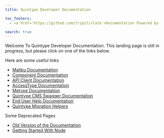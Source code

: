 ```yaml
---
title: Quintype Developer Documentation

toc_footers:
  - <a href='https://github.com/tripit/slate'>Documentation Powered by Slate</a>

search: true
---
```


Welcome To Quintype Developer Documentation. This landing page is still in progress, but please click on one of the links below.

Here are some useful links

* [Malibu Documentation](https://developers.quintype.com/malibu)
* [Component Documentation](https://developers.quintype.com/quintype-node-components)
* [API Client Documentation](https://developers.quintype.com/quintype-node-backend)
* [AccessType Documentation](https://developers.quintype.com/access-type)
* [Metype Documentation](https://developers.quintype.com/metype)
* [Quintype CMS Swagger Documentation](https://developers.quintype.com/swagger)
* [End User Help Documentation](https://help.quintype.com)
* [Quintype Migration Helpers](https://developers.quintype.com/quintype-node-migration-helpers)

Some Deprecated Pages

* [Old Version of the Documentation](https://developers.quintype.com/docs)
* [Getting Started With Node](https://developers.quintype.com/getting-started-with-node)

